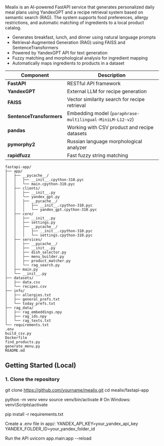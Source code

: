 Mealix is an AI-powered FastAPI service that generates personalized daily meal plans using YandexGPT and a recipe retrieval system based on semantic search (RAG). The system supports food preferences, allergy restrictions, and automatic matching of ingredients to a local product catalog.
- Generates breakfast, lunch, and dinner using natural language prompts
- Retrieval-Augmented Generation (RAG) using FAISS and SentenceTransformers
- Powered by YandexGPT API for text generation
- Fuzzy matching and morphological analysis for ingredient mapping
- Automatically maps ingredients to products in a dataset

| Component         | Description                                  |
|------------------|----------------------------------------------|
| **FastAPI**       | RESTful API framework                        |
| **YandexGPT**     | External LLM for recipe generation           |
| **FAISS**         | Vector similarity search for recipe retrieval|
| **SentenceTransformers** | Embedding model (`paraphrase-multilingual-MiniLM-L12-v2`) |
| **pandas**        | Working with CSV product and recipe datasets |
| **pymorphy2**     | Russian language morphological analyzer      |
| **rapidfuzz**     | Fast fuzzy string matching                   |

```
fastapi-app/
├── app/
│   ├── __pycache__/
│   │   ├── __init__.cpython-310.pyc
│   │   └── main.cpython-310.pyc
│   ├── clients/
│   │   ├── __init__.py
│   │   └── yandex_gpt.py
│   │   ├── __pycache__/
│   │   │   ├── __init__.cpython-310.pyc
│   │   │   └── yandex_gpt.cpython-310.pyc
│   ├── core/
│   │   ├── __init__.py
│   │   ├── settings.py
│   │   ├── __pycache__/
│   │   │   ├── __init__.cpython-310.pyc
│   │   │   └── settings.cpython-310.pyc
│   ├── services/
│   │   ├── __pycache__/
│   │   ├── __init__.py
│   │   ├── dish_selector.py
│   │   ├── menu_builder.py
│   │   ├── product_matcher.py
│   │   └── rag_search.py
│   ├── main.py
│   └── __init__.py
├── datasets/
│   ├── data.csv
│   └── recipes.csv
├── info/
│   ├── allergies.txt
│   ├── general_prefs.txt
│   └── today_prefs.txt
├── rag_data/
│   ├── rag_embeddings.npy
│   ├── rag_ids.npy
│   └── rag_texts.txt
└── requirements.txt
.env
build_csv.py
Dockerfile
find_products.py
generate_menu.py
README.md
```

## Getting Started (Local)

### 1. Clone the repository

git clone https://github.com/yourname/mealix.git
cd mealix/fastapi-app

python -m venv venv
source venv/bin/activate  # On Windows: venv\Scripts\activate

pip install -r requirements.txt

Create a .env file in app/:
YANDEX_API_KEY=your_yandex_api_key
YANDEX_FOLDER_ID=your_yandex_folder_id

Run the API
uvicorn app.main:app --reload
